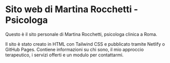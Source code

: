 # Sito web di Martina Rocchetti - Psicologa

Questo è il sito personale di Martina Rocchetti, psicologa clinica a Roma.

Il sito è stato creato in HTML con Tailwind CSS e pubblicato tramite Netlify o GitHub Pages.
Contiene informazioni su chi sono, il mio approccio terapeutico, i servizi offerti e un modulo per contattarmi.
